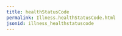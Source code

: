 ```yaml
---
title: healthStatusCode
permalink: Illness.healthStatusCode.html
jsonid: illness_healthstatuscode
---
```

